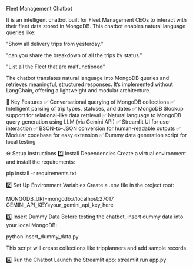 Fleet Management Chatbot

It is an intelligent chatbot built for Fleet Management CEOs to interact with their fleet data stored in MongoDB. This chatbot enables natural language queries like:

"Show all delivery trips from yesterday."

"can you share the breakdown of all the trips by status."

"List all the Fleet that are malfunctioned"

The chatbot translates natural language into MongoDB queries and retrieves meaningful, structured responses. It’s implemented without LangChain, offering a lightweight and modular architecture.

🚚 Key Features
✅ Conversational querying of MongoDB collections
✅ Intelligent parsing of trip types, statuses, and dates
✅ MongoDB $lookup support for relational-like data retrieval
✅ Natural language to MongoDB query generation using LLM (via Gemini API)
✅ Streamlit UI for user interaction
✅ BSON-to-JSON conversion for human-readable outputs
✅ Modular codebase for easy extension
✅ Dummy data generation script for local testing

⚙️ Setup Instructions
1️⃣ Install Dependencies
Create a virtual environment and install the requirements:

pip install -r requirements.txt

2️⃣ Set Up Environment Variables
Create a .env file in the project root:

MONGODB_URI=mongodb://localhost:27017
GEMINI_API_KEY=your_gemini_api_key_here

3️⃣ Insert Dummy Data
Before testing the chatbot, insert dummy data into your local MongoDB:

python insert_dummy_data.py

This script will create collections like tripplanners and add sample records.

4️⃣ Run the Chatbot
Launch the Streamlit app:
streamlit run app.py
